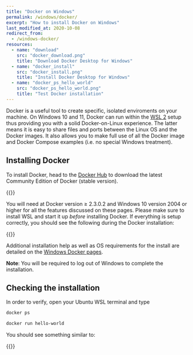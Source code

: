 ```yaml
---
title: "Docker on Windows"
permalink: /windows/docker/
excerpt: "How to install Docker on Windows"
last_modified_at: 2020-10-08
redirect_from:
  - /windows-docker/
resources:
  - name: "download"
    src: "docker_download.png"
    title: "Download Docker Desktop for Windows"
  - name: "docker_install"
    src: "docker_install.png"
    title: "Install Docker Desktop for Windows"
  - name: "docker_ps_hello_world"
    src: "docker_ps_hello_world.png"
    title: "Test Docker installation"
---
```


Docker is a useful tool to create specific, isolated enviroments on your machine.
On Windows 10 and 11, Docker can run within the [WSL 2](wsl) setup thus providing you with a solid Docker-on-Linux experience.
The latter means it is easy to share files and ports between the Linux OS and the Docker images.
It also allows you to make full use of all the Docker image and Docker Compose examples (i.e. no special Windows treatment).

## Installing Docker

To install Docker, head to the [Docker Hub](https://hub.docker.com/editions/community/docker-ce-desktop-windows/) to download
the latest Community Edition of Docker (stable version).

{{<img name="download" size="origin">}}

You will need at Docker version &geq; 2.3.0.2 and Windows 10 version 2004 or higher for all the features discussed on these pages. Please make sure to install WSL and start it up _before_ installing Docker. If everything is setup correctly, you should see the following during the Docker installation:

{{<img name="docker_install" size="origin">}}


Additional installation help as well as OS requirements for the install are detailed on the [Windows Docker pages](https://docs.docker.com/docker-for-windows/install/).

**Note**: You will be required to log out of Windows to complete the installation.

## Checking the installation

In order to verify, open your Ubuntu WSL terminal and type

```bash
docker ps

docker run hello-world
```

You should see something similar to:

{{<img name="docker_ps_hello_world" size="origin">}}
